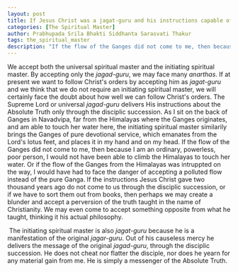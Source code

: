 ```yaml
---
layout: post
title: If Jesus Christ was a jagat-guru and his instructions capable of bringing us deliverance, why do we need a spiritual master?
categories: [The Spiritual Master]
author: Prabhupada Srila Bhakti Siddhanta Sarasvati Thakur
tags: the_spiritual_master
description: "If the flow of the Ganges did not come to me, then because I am an ordinary, powerless, poor person, I would not have been able to climb the Himalayas to touch her water. Or if the flow of the Ganges from the Himalayas was intruppted on the way, I would have had to face the danger of accepting a polluted flow instead of the pure Ganga. If the instructions Jesus Christ gave two thousand years ago do not come to us through the disciplic succession, or if we have to sort them out from books, then perhaps we may create a blunder and accept a perversion of the truth taught in the name of Christianity. We may even come to accept something opposite from what he taught, thinking it his actual philosophy."
---
```


We accept both the universal spiritual master and the initiating spiritual master. By accepting only the *jagad-guru*, we may face many *anarthas*. If at present we want to follow Christ's orders by accepting him as *jagat-guru* and we think that we do not require an initiating spiritual master, we will certainly face the doubt about how well we can follow Christ's orders. The Supreme Lord or universal *jagad-guru* delivers His instructions about the Absolute Truth only through the disciplic succession. As I sit on the back of Ganges in Navadvipa, far from the Himalayas where the Ganges originates, and am able to touch her water here, the initiating spiritual master similarily brings the Ganges of pure devotional service, which emanates from the Lord's lotus feet, and places it in my hand and on my head. If the flow of the Ganges did not come to me, then because I am an ordinary, powerless, poor person, I would not have been able to climb the Himalayas to touch her water. Or if the flow of the Ganges from the Himalayas was intruppted on the way, I would have had to face the danger of accepting a polluted flow instead of the pure Ganga. If the instructions Jesus Christ gave two thousand years ago do not come to us through the disciplic succession, or if we have to sort them out from books, then perhaps we may create a blunder and accept a perversion of the truth taught in the name of Christianity. We may even come to accept something opposite from what he taught, thinking it his actual philosophy. 

​	The initiating spiritual master is also *jagat-guru* because he is a manifestation of the original *jagar-guru*. Out of his causeless mercy he delivers the message of the original *jagad-guru*, through the disciplic succession. He does not cheat nor flatter the disciple, nor does he yearn for any material gain from me. He is simply a messenger of the Absolute Truth.
















